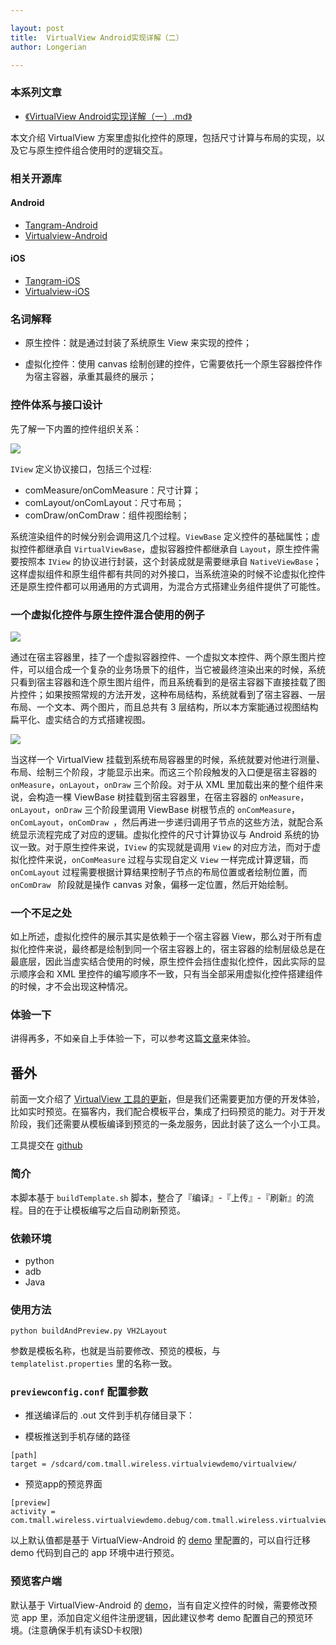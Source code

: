 ```yaml
---

layout: post
title:  VirtualView Android实现详解（二）
author: Longerian

---
```


### 本系列文章
+ [《VirtualView Android实现详解（一）.md》](http://pingguohe.net/2017/12/27/deep-into-virtualview-android-1.html)

本文介绍 VirtualView 方案里虚拟化控件的原理，包括尺寸计算与布局的实现，以及它与原生控件组合使用时的逻辑交互。

### 相关开源库

#### Android
+ [Tangram-Android](https://github.com/alibaba/Tangram-Android)
+ [Virtualview-Android](https://github.com/alibaba/Virtualview-Android)

#### iOS
+ [Tangram-iOS](https://github.com/alibaba/Tangram-iOS)
+ [Virtualview-iOS](https://github.com/alibaba/VirtualView-iOS)


### 名词解释

+ 原生控件：就是通过封装了系统原生 View 来实现的控件；

+ 虚拟化控件：使用 canvas 绘制创建的控件，它需要依托一个原生容器控件作为宿主容器，承重其最终的展示；

### 控件体系与接口设计

先了解一下内置的控件组织关系：

![](https://gw.alicdn.com/tfs/TB1ufkWb1SSBuNjy0FlXXbBpVXa-1715-880.jpg)

`IView` 定义协议接口，包括三个过程:

+ comMeasure/onComMeasure：尺寸计算；
+ comLayout/onComLayout：尺寸布局；
+ comDraw/onComDraw：组件视图绘制；

系统渲染组件的时候分别会调用这几个过程。`ViewBase` 定义控件的基础属性；虚拟控件都继承自 `VirtualViewBase`，虚拟容器控件都继承自 `Layout`，原生控件需要按照本 `IView` 的协议进行封装，这个封装成就是需要继承自 `NativeViewBase`；这样虚拟组件和原生组件都有共同的对外接口，当系统渲染的时候不论虚拟化控件还是原生控件都可以用通用的方式调用，为混合方式搭建业务组件提供了可能性。### 一个虚拟化控件与原生控件混合使用的例子

![](https://gw.alicdn.com/tfs/TB1_ZxgchGYBuNjy0FnXXX5lpXa-630-334.jpg)

通过在宿主容器里，挂了一个虚拟容器控件、一个虚拟文本控件、两个原生图片控件，可以组合成一个复杂的业务场景下的组件，当它被最终渲染出来的时候，系统只看到宿主容器和连个原生图片组件，而且系统看到的是宿主容器下直接挂载了图片控件；如果按照常规的方法开发，这种布局结构，系统就看到了宿主容器、一层布局、一个文本、两个图片，而且总共有 3 层结构，所以本方案能通过视图结构扁平化、虚实结合的方式搭建视图。

![](https://gw.alicdn.com/tfs/TB1fT0bckyWBuNjy0FpXXassXXa-963-600.jpg)

当这样一个 VirtualView 挂载到系统布局容器里的时候，系统就要对他进行测量、布局、绘制三个阶段，才能显示出来。而这三个阶段触发的入口便是宿主容器的 `onMeasure`，`onLayout`，`onDraw` 三个阶段。对于从 XML 里加载出来的整个组件来说，会构造一棵 ViewBase 树挂载到宿主容器里，在宿主容器的 `onMeasure`，`onLayout`，`onDraw` 三个阶段里调用 ViewBase 树根节点的 `onComMeasure`，`onComLayout`，`onComDraw `，然后再进一步递归调用子节点的这些方法，就配合系统显示流程完成了对应的逻辑。虚拟化控件的尺寸计算协议与 Android 系统的协议一致。对于原生控件来说，`IView` 的实现就是调用 `View` 的对应方法，而对于虚拟化控件来说，`onComMeasure` 过程与实现自定义 `View` 一样完成计算逻辑，而 `onComLayout` 过程需要根据计算结果控制子节点的布局位置或者绘制位置，而 `onComDraw ` 阶段就是操作 canvas 对象，偏移一定位置，然后开始绘制。

### 一个不足之处

如上所述，虚拟化控件的展示其实是依赖于一个宿主容器 View，那么对于所有虚拟化控件来说，最终都是绘制到同一个宿主容器上的，宿主容器的绘制层级总是在最底层，因此当虚实结合使用的时候，原生控件会挡住虚拟化控件，因此实际的显示顺序会和 XML 里控件的编写顺序不一致，只有当全部采用虚拟化控件搭建组件的时候，才不会出现这种情况。

### 体验一下

讲得再多，不如亲自上手体验一下，可以参考这篇[文章](http://pingguohe.net/2018/01/09/a-taste-of-virtualview-android.html)来体验。

## 番外

前面一文介绍了 [VirtualView 工具的更新](http://pingguohe.net/2018/01/23/virtualview-tool.html)，但是我们还需要更加方便的开发体验，比如实时预览。在猫客内，我们配合模板平台，集成了扫码预览的能力。对于开发阶段，我们还需要从模板编译到预览的一条龙服务，因此封装了这么一个小工具。

工具提交在 [github](https://github.com/alibaba/virtualview_tools/tree/master/compiler-tools/TemplateWorkSpace/android-tool)

### 简介
本脚本基于 `buildTemplate.sh` 脚本，整合了『编译』-『上传』-『刷新』的流程。目的在于让模板编写之后自动刷新预览。

### 依赖环境
+ python
+ adb
+ Java

### 使用方法

`python buildAndPreview.py VH2Layout`

参数是模板名称，也就是当前要修改、预览的模板，与 `templatelist.properties` 里的名称一致。

### `previewconfig.conf` 配置参数

+ 推送编译后的 .out 文件到手机存储目录下：

+ 模板推送到手机存储的路径

```
[path]
target = /sdcard/com.tmall.wireless.virtualviewdemo/virtualview/
```

+ 预览app的预览界面

```
[preview]
activity = com.tmall.wireless.virtualviewdemo.debug/com.tmall.wireless.virtualviewdemo.PreviewActivity
```

以上默认值都是基于 VirtualView-Android 的 [demo](https://github.com/alibaba/Virtualview-Android/) 里配置的，可以自行迁移 demo 代码到自己的 app 环境中进行预览。

### 预览客户端
默认基于 VirtualView-Android 的 [demo](https://github.com/alibaba/Virtualview-Android/)，当有自定义控件的时候，需要修改预览 app 里，添加自定义组件注册逻辑，因此建议参考 demo 配置自己的预览环境。(注意确保手机有读SD卡权限)
